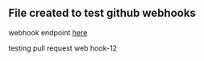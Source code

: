 ## File created to test github webhooks

webhook endpoint [here](https://github.com/haleelsada/web-hook)

testing pull request web hook-12

